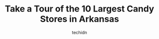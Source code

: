 ---
layout: ampstory
image: https://i0.wp.com/paketmu.com/wp-content/uploads/2023/06/kilwins-hot-springs-0-in-arkansas-1686370271.jpeg?resize=640,853
author: techidn
featured: false
description: Explore the diverse Candy Store scene in Arkansas, home to an incredible selection of 10 establishments catering to every taste. Whether youre in search of iconic favorites or undiscovered 
title: Take a Tour of the 10 Largest Candy Stores in Arkansas
cover:
   title: Take a Tour of the 10 Largest Candy Stores in Arkansas
   subtitle: RICKPATE
   background: https://paketmu.com/wp-content/uploads/2023/06/kilwins-hot-springs-0-in-arkansas-1686370271.jpeg

pages: 
 - layout: thirds
   top: <h1>#1 Kilwins Hot Springs</h1>
   bottom: "<p>Obviously I give you 5 out of 5 if I have 10 maybe probably I may give you 10 top. here is really awesome and the coconut flavour. The coconut flavour is really good and </p>"
   background: https://paketmu.com/wp-content/uploads/2023/06/kilwins-hot-springs-1-in-arkansas-1686370272.jpeg
   backgroundblur: true
 - layout: thirds
   top: <h1>#2 Rocket Fizz</h1>
   bottom: "<p>Really neat place in downtown Hot Springs. Literally has hundreds of different sodas and soda flavors from a variety of brands. This includes really hard to find sodas su</p>"
   background: https://paketmu.com/wp-content/uploads/2023/06/kilwins-hot-springs-2-in-arkansas-1686370273.jpeg
   cta:
      link: https://paketmu.com/take-a-tour-of-the-10-largest-candy-stores-in-arkansas/
      text: Take a Tour of the 10 Largest Candy Stores in Arkansas
 - layout: thirds
   top: <h1>#3 Martin Greers Candies</h1>
   bottom: "<p>A word of warning. Dont go in here hungry because its very easy to come out with way more than you need. The selection is huge and the employees are very friendly and h</p>"
   background: https://paketmu.com/wp-content/uploads/2023/06/kilwins-hot-springs-3-in-arkansas-1686370275.jpeg
   cta:
      link: https://paketmu.com/take-a-tour-of-the-10-largest-candy-stores-in-arkansas/
      text: Take a Tour of the 10 Largest Candy Stores in Arkansas
 - layout: thirds
   top: <h1>#4 Kilwins</h1>
   bottom: "<p>415 President Clinton Ave, Little Rock, AR 72201, United States</p>"
   background: https://images.unsplash.com/photo-1546497974-b213c9efb599?ixlib=rb-4.0.3&ixid=MnwxMjA3fDB8MHxwaG90by1wYWdlfHx8fGVufDB8fHx8&auto=format&fit=crop&w=640&h=853&q=80
   cta:
      link: https://paketmu.com/take-a-tour-of-the-10-largest-candy-stores-in-arkansas/
      text: Take a Tour of the 10 Largest Candy Stores in Arkansas
 - layout: thirds
   top: <h1>#5 Pour Some Sugar on Me Sweet Shoppe</h1>
   bottom: "<p>502 Central Ave, Hot Springs, AR 71901, United States</p>"
   background: https://images.unsplash.com/photo-1602536052359-ef94c21c5948?ixlib=rb-4.0.3&ixid=MnwxMjA3fDB8MHxwaG90by1wYWdlfHx8fGVufDB8fHx8&auto=format&fit=crop&w=640&h=853&q=80
   cta:
      link: https://paketmu.com/take-a-tour-of-the-10-largest-candy-stores-in-arkansas/
      text: Take a Tour of the 10 Largest Candy Stores in Arkansas
 - layout: thirds
   top: <h1>#6 Two Dumb Dames</h1>
   bottom: "<p>33 S Main St, Eureka Springs, AR 72632, United States</p>"
   background: https://images.unsplash.com/photo-1591393223703-56fe1347ac62?ixlib=rb-4.0.3&ixid=MnwxMjA3fDB8MHxwaG90by1wYWdlfHx8fGVufDB8fHx8&auto=format&fit=crop&w=640&h=853&q=80
   cta:
      link: https://paketmu.com/take-a-tour-of-the-10-largest-candy-stores-in-arkansas/
      text: Take a Tour of the 10 Largest Candy Stores in Arkansas
 - layout: thirds
   top: <h1>#7 Juanitas Candy Kitchen</h1>
   bottom: "<p>47 Stephenwood Dr, Arkadelphia, AR 71923, United States</p>"
   background: https://images.unsplash.com/photo-1496096265110-f83ad7f96608?ixlib=rb-4.0.3&ixid=MnwxMjA3fDB8MHxwaG90by1wYWdlfHx8fGVufDB8fHx8&auto=format&fit=crop&w=640&h=853&q=80
   cta:
      link: https://paketmu.com/take-a-tour-of-the-10-largest-candy-stores-in-arkansas/
      text: Take a Tour of the 10 Largest Candy Stores in Arkansas
 - layout: thirds
   middle: Continue reading...
   background: https://images.unsplash.com/photo-1527066579998-dbbae57f45ce?ixlib=rb-4.0.3&ixid=MnwxMjA3fDB8MHxwaG90by1wYWdlfHx8fGVufDB8fHx8&auto=format&fit=crop&w=640&h=853&q=80
   cta:
      link: https://paketmu.com/take-a-tour-of-the-10-largest-candy-stores-in-arkansas/
      text: Take a Tour of the 10 Largest Candy Stores in Arkansas
      
---